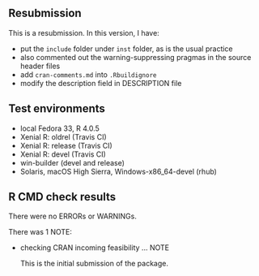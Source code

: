 ## Resubmission

This is a resubmission. In this version, I have:

* put the `include` folder under `inst` folder, as is the usual practice
* also commented out the warning-suppressing pragmas in the source header files
* add `cran-comments.md` into `.Rbuildignore`
* modify the description field in DESCRIPTION file

## Test environments
* local Fedora 33, R 4.0.5
* Xenial R: oldrel (Travis CI)
* Xenial R: release (Travis CI)
* Xenial R: devel (Travis CI)
* win-builder (devel and release)
* Solaris, macOS High Sierra, Windows-x86_64-devel (rhub)

## R CMD check results
There were no ERRORs or WARNINGs. 

There was 1 NOTE:

* checking CRAN incoming feasibility ... NOTE

  This is the initial submission of the package.
